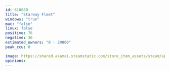 ```yaml
---
id: 610680
title: "Starway Fleet"
windows: "true"
mac: "false"
linux: false
positive: 76
negative: 36
estimated_owners: "0 - 20000"
peak_ccu: 0

image: https://shared.akamai.steamstatic.com/store_item_assets/steam/apps/610680/header.jpg?t=1572874094
opinions:
---
```

